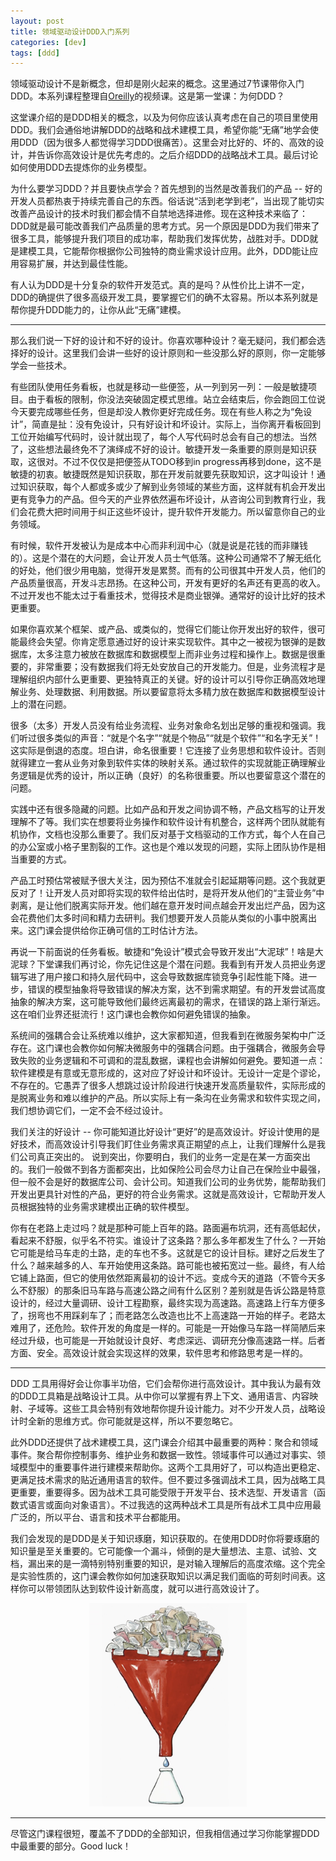 ```yaml
---
layout: post
title: 领域驱动设计DDD入门系列
categories: [dev]
tags: [ddd]
---
```

领域驱动设计不是新概念，但却是刚火起来的概念。这里通过7节课带你入门DDD。本系列课程整理自[Oreilly](https://learning.oreilly.com/videos/domain-driven-design-distilled/9780134593449)的视频课。这是第一堂课：为何DDD？

这堂课介绍的是DDD相关的概念，以及为何你应该认真考虑在自己的项目里使用DDD。我们会通俗地讲解DDD的战略和战术建模工具，希望你能“无痛”地学会使用DDD（因为很多人都觉得学习DDD很痛苦）。这里会对比好的、坏的、高效的设计，并告诉你高效设计是优先考虑的。之后介绍DDD的战略战术工具。最后讨论如何使用DDD去提炼你的业务模型。

为什么要学习DDD？并且要快点学会？首先想到的当然是改善我们的产品 -- 好的开发人员都热衷于持续完善自己的东西。俗话说“活到老学到老”，当出现了能切实改善产品设计的技术时我们都会情不自禁地选择进修。现在这种技术来临了：DDD就是最可能改善我们产品质量的思考方式。另一个原因是DDD为我们带来了很多工具，能够提升我们项目的成功率，帮助我们发挥优势，战胜对手。DDD就是建模工具，它能帮你根据你公司独特的商业需求设计应用。此外，DDD能让应用容易扩展，并达到最佳性能。

有人认为DDD是十分复杂的软件开发范式。真的是吗？从性价比上讲不一定，DDD的确提供了很多高级开发工具，要掌握它们的确不太容易。所以本系列就是帮你提升DDD能力的，让你从此“无痛”建模。

---

那么我们说一下好的设计和不好的设计。你喜欢哪种设计？毫无疑问，我们都会选择好的设计。这里我们会讲一些好的设计原则和一些没那么好的原则，你一定能够学会一些技术。

有些团队使用任务看板，也就是移动一些便签，从一列到另一列：一般是敏捷项目。由于看板的限制，你没法突破固定模式思维。站立会结束后，你会跑回工位说今天要完成哪些任务，但是却没人教你更好完成任务。现在有些人称之为“免设计”，简直是扯：没有免设计，只有好设计和坏设计。实际上，当你离开看板回到工位开始编写代码时，设计就出现了，每个人写代码时总会有自己的想法。当然了，这些想法最终免不了演绎成不好的设计。敏捷开发一条重要的原则是知识获取，这很对。不过不仅仅是把便签从TODO移到in progress再移到done，这不是敏捷的初衷。敏捷既然是知识获取，那在开发前就要先获取知识，这才叫设计！通过知识获取，每个人都或多或少了解到业务领域的某些方面，这样就有机会开发出更有竞争力的产品。但今天的产业界依然遍布坏设计，从咨询公司到教育行业，我们会花费大把时间用于纠正这些坏设计，提升软件开发能力。所以留意你自己的业务领域。

有时候，软件开发被认为是成本中心而非利润中心（就是说是花钱的而非赚钱的）。这是个潜在的大问题，会让开发人员士气低落。这种公司通常不了解无纸化的好处，他们很少用电脑，觉得开发是累赘。而有的公司很其中开发人员，他们的产品质量很高，开发斗志昂扬。在这种公司，开发有更好的名声还有更高的收入。不过开发也不能太过于看重技术，觉得技术是商业银弹。通常好的设计比好的技术更重要。

如果你喜欢某个框架、或产品、或类似的，觉得它们能让你开发出好的软件，很可能最终会失望。你肯定愿意通过好的设计来实现软件。其中之一被视为银弹的是数据库，太多注意力被放在数据库和数据模型上而非业务过程和操作上。数据是很重要的，非常重要；没有数据我们将无处安放自己的开发能力。但是，业务流程才是理解组织内部什么更重要、更独特真正的关键。好的设计可以引导你正确高效地理解业务、处理数据、利用数据。所以要留意将太多精力放在数据库和数据模型设计上的潜在问题。

很多（太多）开发人员没有给业务流程、业务对象命名划出足够的重视和强调。我们听过很多类似的声音：“就是个名字”“就是个物品”“就是个软件”“和名字无关”！这实际是倒退的态度。坦白讲，命名很重要！它连接了业务思想和软件设计。否则就得建立一套从业务对象到软件实体的映射关系。通过软件的实现就能正确理解业务逻辑是优秀的设计，所以正确（良好）的名称很重要。所以也要留意这个潜在的问题。

实践中还有很多隐藏的问题。比如产品和开发之间协调不畅，产品文档写的让开发理解不了等。我们实在想要将业务操作和软件设计有机整合，这样两个团队就能有机协作，文档也没那么重要了。我们反对基于文档驱动的工作方式，每个人在自己的办公室或小格子里割裂的工作。这也是个难以发现的问题，实际上团队协作是相当重要的方式。

产品工时预估常被赋予很大关注，因为预估不准就会引起延期等问题。这个我就更反对了！让开发人员对即将实现的软件给出估时，是将开发从他们的“主营业务”中剥离，是让他们脱离实际开发。他们越在意开发时间点越会开发出烂产品，因为这会花费他们太多时间和精力去研判。我们想要开发人员能从类似的小事中脱离出来。这门课会提供给你正确可信的工时估计方法。

再说一下前面说的任务看板。敏捷和“免设计”模式会导致开发出“大泥球”！啥是大泥球？下堂课我们再讨论，你先记住这是个潜在问题。我看到有开发人员把业务逻辑写进了用户接口和持久层代码中，这会导致数据库锁竞争引起性能下降。进一步，错误的模型抽象将导致错误的解决方案，达不到需求期望。有的开发尝试高度抽象的解决方案，这可能导致他们最终远离最初的需求，在错误的路上渐行渐远。这在咱们业界还挺流行！这门课也会教你如何避免错误的抽象。

系统间的强耦合会让系统难以维护，这大家都知道，但我看到在微服务架构中广泛存在。这门课也会教你如何解决微服务中的强耦合问题。由于强耦合，微服务会导致失败的业务逻辑和不可调和的混乱数据，课程也会讲解如何避免。要知道一点：软件建模是有意或无意形成的，这对应了好设计和坏设计。无设计一定是个谬论，不存在的。它愚弄了很多人想跳过设计阶段进行快速开发高质量软件，实际形成的是脱离业务和难以维护的产品。所以实际上有一条沟在业务需求和软件实现之间，我们想协调它们，一定不会不经过设计。

我们关注的好设计 -- 你可能知道比好设计“更好”的是高效设计。好设计使用的是好技术，而高效设计引导我们盯住业务需求真正期望的点上，让我们理解什么是我们公司真正突出的。
说到突出，你要明白，我们的业务一定是在某一方面突出的。我们一般做不到各方面都突出，比如保险公司会尽力让自己在保险业中最强，但一般不会是好的数据库公司、会计公司。知道我们公司的业务优势，能帮助我们开发出更具针对性的产品，更好的符合业务需求。这就是高效设计，它帮助开发人员根据独特的业务需求建模出正确的软件模型。

你有在老路上走过吗？就是那种可能上百年的路。路面遍布坑洞，还有高低起伏，看起来不舒服，似乎名不符实。谁设计了这条路？那么多年都发生了什么？一开始它可能是给马车走的土路，走的车也不多。这就是它的设计目标。建好之后发生了什么？越来越多的人、车开始使用这条路。路可能也被拓宽过一些。最终，有人给它铺上路面，但它的使用依然距离最初的设计不远。变成今天的道路（不管今天多么不舒服）的那条旧马车路与高速公路之间有什么区别？差别就是告诉公路是特意设计的，经过大量调研、设计工程勘察，最终实现为高速路。高速路上行车方便多了，拐弯也不用踩刹车了；而老路怎么改造也比不上高速路一开始的样子。老路太难用了，还危险。软件开发的角度是一样的。可能是一开始像马车路一样简陋后来经过升级，也可能是一开始就设计良好、考虑深远、调研充分像高速路一样。后者方面、安全。高效设计就会实现这样的效果，软件思考和修路思考是一样的。

---

DDD 工具用得好会让你事半功倍，它们会帮你进行高效设计。其中我认为最有效的DDD工具箱是战略设计工具。从中你可以掌握有界上下文、通用语言、内容映射、子域等。这些工具会特别有效地帮你提升设计能力。对不少开发人员，战略设计时全新的思维方式。你可能就是这样，所以不要忽略它。

此外DDD还提供了战术建模工具，这门课会介绍其中最重要的两种：聚合和领域事件。聚合帮你控制事务、维护业务和数据一致性。领域事件可以通过对事实、领域模型中的重要事件进行建模来帮助你。这两个工具用好了，可以构造出更稳定、更满足技术需求的贴近通用语言的软件。但不要过多强调战术工具，因为战略工具更重要，重要得多。因为战术工具可能受限于开发平台、技术选型、开发语言（函数式语言或面向对象语言）。不过我选的这两种战术工具是所有战术工具中应用最广泛的，所以平台、语言和技术平台都能用。

我们会发现的是DDD是关于知识琢磨，知识获取的。在使用DDD时你将要琢磨的知识量是至关重要的。它可能像一个漏斗，倾倒的是大量想法、主意、试验、文档，漏出来的是一滴特别特别重要的知识，是对输入理解后的高度浓缩。这个完全是实验性质的，这门课会教你如何加速获取知识以满足我们面临的苛刻时间表。这样你可以带领团队达到软件设计新高度，就可以进行高效设计了。

<div align="center">
<img width="50%" src="/images/post/ddden1.png">
</div>

---

尽管这门课程很短，覆盖不了DDD的全部知识，但我相信通过学习你能掌握DDD中最重要的部分。Good luck！

